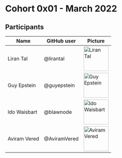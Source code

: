 # Cohort 0x01 - March 2022

## Participants

| Name             | GitHub user  | Picture  | 
| ---------------- | ------------ | -------- |
| Liran Tal        | @lirantal    | <img alt="Liran Tal" src="https://github.com/lirantal.png" width="80">
| Guy Epstein      | @guyepstein  | <img alt="Guy Epstein" src="https://media-exp1.licdn.com/dms/image/C4D03AQFclT4W3-H5EA/profile-displayphoto-shrink_200_200/0/1544996580562?e=1654128000&v=beta&t=yRCYHupkhCGmY7v-X2LY4_E71zsmfkrL3g6eqe7FqQo" width="80"> 
| Ido Waisbart     | @blawnode    | <img alt="Ido Waisbart" src="https://github.com/blawnode/image1/blob/main/IMG_20210110_162221.jpg" width="80">
| Aviram Vered     | @AviramVered | <img alt="Aviram Vered" src="https://avatars.githubusercontent.com/u/20142618?v=4" width="80">
